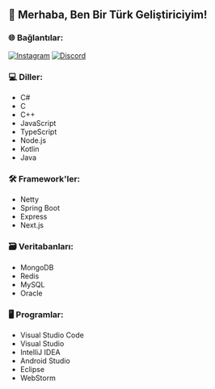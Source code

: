 ## 👋 Merhaba, Ben Bir Türk Geliştiriciyim!

### 🌐 Bağlantılar:
[![Instagram](https://raw.githubusercontent.com/rahuldkjain/github-profile-readme-generator/master/src/images/icons/Social/instagram.svg)](https://instagram.com/yigithejava)
[![Discord](https://raw.githubusercontent.com/rahuldkjain/github-profile-readme-generator/master/src/images/icons/Social/discord.svg)](https://discord.gg/ozaii)

### 💻 Diller:
- C#
- C
- C++
- JavaScript
- TypeScript
- Node.js
- Kotlin
- Java

### 🛠️ Framework'ler:
- Netty
- Spring Boot
- Express
- Next.js

### 🗃️ Veritabanları:
- MongoDB
- Redis
- MySQL
- Oracle

### 🖥️ Programlar:
- Visual Studio Code
- Visual Studio
- IntelliJ IDEA
- Android Studio
- Eclipse
- WebStorm
